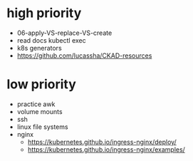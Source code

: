 # high priority
- 06-apply-VS-replace-VS-create
- read docs kubectl exec
- k8s generators
- https://github.com/lucassha/CKAD-resources

# low priority
- practice awk
- volume mounts
- ssh
- linux file systems
- nginx 
    - https://kubernetes.github.io/ingress-nginx/deploy/
    - https://kubernetes.github.io/ingress-nginx/examples/